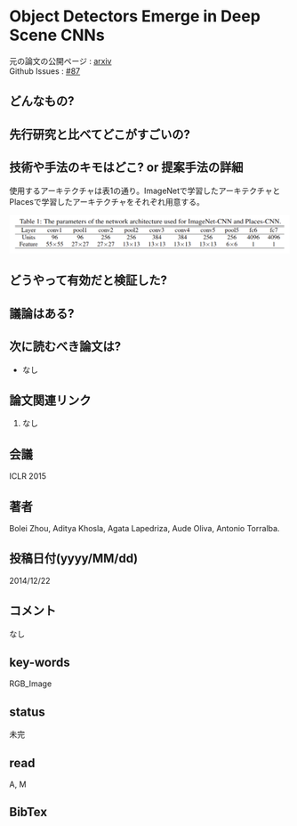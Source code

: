 # Object Detectors Emerge in Deep Scene CNNs

元の論文の公開ページ : [arxiv](https://arxiv.org/abs/1412.6856)  
Github Issues : [#87](https://github.com/Obarads/obarads.github.io/issues/87)

## どんなもの?

## 先行研究と比べてどこがすごいの?

## 技術や手法のキモはどこ? or 提案手法の詳細
使用するアーキテクチャは表1の通り。ImageNetで学習したアーキテクチャとPlacesで学習したアーキテクチャをそれぞれ用意する。

![tab1](img/ODEiDSC/tab1.png)



## どうやって有効だと検証した?

## 議論はある?

## 次に読むべき論文は?
- なし

## 論文関連リンク
1. なし

## 会議
ICLR 2015

## 著者
Bolei Zhou, Aditya Khosla, Agata Lapedriza, Aude Oliva, Antonio Torralba.

## 投稿日付(yyyy/MM/dd)
2014/12/22

## コメント
なし

## key-words
RGB_Image

## status
未完

## read
A, M

## BibTex

